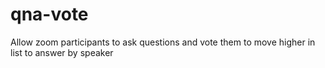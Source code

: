 # qna-vote
Allow zoom participants to ask questions and vote them to move higher in list to answer by speaker
